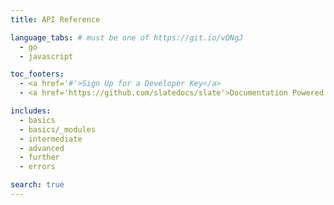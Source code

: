 ```yaml
---
title: API Reference

language_tabs: # must be one of https://git.io/vQNgJ
  - go
  - javascript

toc_footers:
  - <a href='#'>Sign Up for a Developer Key</a>
  - <a href='https://github.com/slatedocs/slate'>Documentation Powered by Slate</a>

includes:
  - basics
  - basics/_modules
  - intermediate
  - advanced
  - further
  - errors

search: true
---
```

